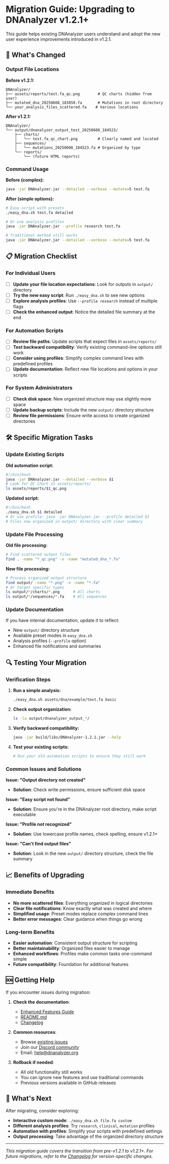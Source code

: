 # Migration Guide: Upgrading to DNAnalyzer v1.2.1+

This guide helps existing DNAnalyzer users understand and adopt the new user experience improvements introduced in v1.2.1.

## 🔄 What's Changed

### Output File Locations

**Before v1.2.1:**
```
DNAnalyzer/
├── assets/reports/test.fa_qc.png        # QC charts (hidden from user)
├── mutated_dna_20250608_183850.fa       # Mutations in root directory
└── your_analysis_files_scattered.fa    # Various locations
```

**After v1.2.1:**
```
DNAnalyzer/
└── output/dnanalyzer_output_test_20250608_184523/
    ├── charts/
    │   └── test.fa_qc_chart.png         # Clearly named and located
    ├── sequences/ 
    │   └── mutations_20250608_184523.fa # Organized by type
    └── reports/
        └── (future HTML reports)
```

### Command Usage

**Before (complex):**
```bash
java -jar DNAnalyzer.jar --detailed --verbose --mutate=5 test.fa
```

**After (simple options):**
```bash
# Easy script with presets
./easy_dna.sh test.fa detailed

# Or use analysis profiles
java -jar DNAnalyzer.jar --profile research test.fa

# Traditional method still works
java -jar DNAnalyzer.jar --detailed --verbose --mutate=5 test.fa
```

## 📋 Migration Checklist

### For Individual Users

- [ ] **Update your file location expectations**: Look for outputs in `output/` directory
- [ ] **Try the new easy script**: Run `./easy_dna.sh` to see new options
- [ ] **Explore analysis profiles**: Use `--profile research` instead of multiple flags
- [ ] **Check the enhanced output**: Notice the detailed file summary at the end

### For Automation Scripts

- [ ] **Review file paths**: Update scripts that expect files in `assets/reports/`
- [ ] **Test backward compatibility**: Verify existing command-line options still work
- [ ] **Consider using profiles**: Simplify complex command lines with predefined profiles
- [ ] **Update documentation**: Reflect new file locations and options in your scripts

### For System Administrators

- [ ] **Check disk space**: New organized structure may use slightly more space
- [ ] **Update backup scripts**: Include the new `output/` directory structure
- [ ] **Review file permissions**: Ensure write access to create organized directories

## 🛠️ Specific Migration Tasks

### Update Existing Scripts

**Old automation script:**
```bash
#!/bin/bash
java -jar DNAnalyzer.jar --detailed --verbose $1
# Look for QC chart in assets/reports/
ls assets/reports/$1_qc.png
```

**Updated script:**
```bash
#!/bin/bash
./easy_dna.sh $1 detailed
# Or use profile: java -jar DNAnalyzer.jar --profile detailed $1
# Files now organized in output/ directory with clear summary
```

### Update File Processing

**Old file processing:**
```bash
# Find scattered output files
find . -name "*_qc.png" -o -name "mutated_dna_*.fa"
```

**New file processing:**
```bash
# Process organized output structure
find output/ -name "*.png" -o -name "*.fa"
# Or target specific types
ls output/*/charts/*.png      # All charts
ls output/*/sequences/*.fa    # All sequences
```

### Update Documentation

If you have internal documentation, update it to reflect:
- New `output/` directory structure
- Available preset modes in `easy_dna.sh`
- Analysis profiles (`--profile` option)
- Enhanced file notifications and summaries

## 🔍 Testing Your Migration

### Verification Steps

1. **Run a simple analysis:**
   ```bash
   ./easy_dna.sh assets/dna/example/test.fa basic
   ```

2. **Check output organization:**
   ```bash
   ls -la output/dnanalyzer_output_*/
   ```

3. **Verify backward compatibility:**
   ```bash
   java -jar build/libs/DNAnalyzer-1.2.1.jar --help
   ```

4. **Test your existing scripts:**
   ```bash
   # Run your old automation scripts to ensure they still work
   ```

### Common Issues and Solutions

**Issue: "Output directory not created"**
- **Solution**: Check write permissions, ensure sufficient disk space

**Issue: "Easy script not found"**
- **Solution**: Ensure you're in the DNAnalyzer root directory, make script executable

**Issue: "Profile not recognized"**  
- **Solution**: Use lowercase profile names, check spelling, ensure v1.2.1+

**Issue: "Can't find output files"**
- **Solution**: Look in the new `output/` directory structure, check the file summary

## 📈 Benefits of Upgrading

### Immediate Benefits
- **No more scattered files**: Everything organized in logical directories
- **Clear file notifications**: Know exactly what was created and where
- **Simplified usage**: Preset modes replace complex command lines
- **Better error messages**: Clear guidance when things go wrong

### Long-term Benefits
- **Easier automation**: Consistent output structure for scripting
- **Better maintainability**: Organized files easier to manage
- **Enhanced workflows**: Profiles make common tasks one-command simple
- **Future compatibility**: Foundation for additional features

## 🆘 Getting Help

If you encounter issues during migration:

1. **Check the documentation**:
   - [Enhanced Features Guide](usage/enhanced-features.md)
   - [README.md](../README.md)
   - [Changelog](../CHANGELOG.md)

2. **Common resources**:
   - Browse [existing issues](https://github.com/VerisimilitudeX/DNAnalyzer/issues)
   - Join our [Discord community](https://discord.gg/X3YCvGf2Ug)
   - Email: help@dnanalyzer.org

3. **Rollback if needed**:
   - All old functionality still works
   - You can ignore new features and use traditional commands
   - Previous versions available in GitHub releases

## 🚀 What's Next

After migrating, consider exploring:
- **Interactive custom mode**: `./easy_dna.sh file.fa custom`
- **Different analysis profiles**: Try `research`, `clinical`, `mutation` profiles
- **Automation with profiles**: Simplify your scripts with predefined settings
- **Output processing**: Take advantage of the organized directory structure

---

*This migration guide covers the transition from pre-v1.2.1 to v1.2.1+. For future migrations, refer to the [Changelog](../CHANGELOG.md) for version-specific changes.* 